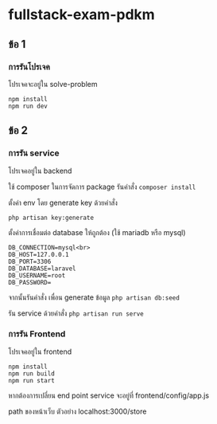 # fullstack-exam-pdkm

## ข้อ 1
### การรันโปรเจค
โปรเจคจะอยู่ใน solve-problem

```
npm install
npm run dev
```


## ข้อ 2
### การรัน service

โปรเจคอยู่ใน backend

ใช้ composer ในการจัดการ package รันคำสั่ง `composer install`

ตั้งค่า env โดย generate key ด้วยคำสั่ง

`php artisan key:generate`

ตั้งค่าการเชื่อมต่อ database ให้ถูกต้อง (ใช้ mariadb หรือ mysql)

```
DB_CONNECTION=mysql<br>
DB_HOST=127.0.0.1
DB_PORT=3306
DB_DATABASE=laravel
DB_USERNAME=root
DB_PASSWORD=
```

จากนั้นรันคำสั่ง เพื่อน generate ข้อมูล
`php artisan db:seed`

รัน service ด้วยคำสั่ง
`php artisan run serve`

### การรัน Frontend

โปรเจคอยู่ใน frontend

```
npm install
npm run build
npm run start
```

หากต้องการเปลี่ยน end point service จะอยู่ที่ frontend/config/app.js

path ของหน้าเว็บ ตัวอย่าง localhost:3000/store
